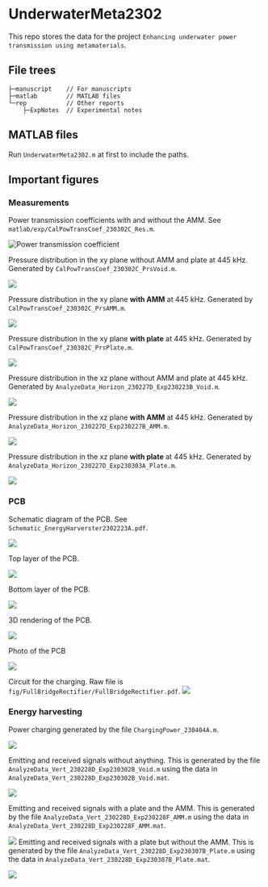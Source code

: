 # UnderwaterMeta2302
This repo stores the data for the project `Enhancing underwater power transmission using metamaterials`.

## File trees
```
├─manuscript    // For manuscripts
├─matlab        // MATLAB files
└─rep           // Other reports
    ├─ExpNotes  // Experimental notes
```

## MATLAB files
Run `UnderwaterMeta2302.m` at first to include the paths.

## Important figures

### Measurements
Power transmission coefficients with and without the AMM. See `matlab/exp/CalPowTransCoef_230302C_Res.m`.

![Power transmission coefficient](matlab/exp/fig/CalPowTransCoef_230302C_Res.jpg)

Pressure distribution in the xy plane without AMM and plate at 445 kHz.
Generated by `CalPowTransCoef_230302C_PrsVoid.m`.

![](matlab/exp/fig/CalPowTransCoef_230302C_PrsVoid.jpg)

Pressure distribution in the xy plane **with AMM** at 445 kHz.
Generated by `CalPowTransCoef_230302C_PrsAMM.m`.

![](matlab/exp/fig/CalPowTransCoef_230302C_PrsAMM.jpg)

Pressure distribution in the xy plane **with plate** at 445 kHz.
Generated by `CalPowTransCoef_230302C_PrsPlate.m`.

![](matlab/exp/fig/CalPowTransCoef_230302C_PrsPlate.jpg)

Pressure distribution in the xz plane without AMM and plate at 445 kHz.
Generated by `AnalyzeData_Horizon_230227D_Exp230223B_Void.m`.

![](matlab/exp/fig/AnalyzeData_Horizon_230227D_Exp230223B_Void.jpg)

Pressure distribution in the xz plane **with AMM** at 445 kHz.
Generated by `AnalyzeData_Horizon_230227D_Exp230227B_AMM.m`.

![](matlab/exp/fig/AnalyzeData_Horizon_230227D_Exp230227B_AMM.jpg)

Pressure distribution in the xz plane **with plate** at 445 kHz.
Generated by `AnalyzeData_Horizon_230227D_Exp230303A_Plate.m`.

![](matlab/exp/fig/AnalyzeData_Horizon_230227D_Exp230303A_Plate.jpg)

### PCB
Schematic diagram of the PCB. 
See `Schematic_EnergyHarverster2302223A.pdf`.

![](fig/Schematic_EnergyHarverster2302223A.jpg)

Top layer of the PCB.

![](fig/PCB_TopLayer_20230327154958.png)

Bottom layer of the PCB.

![](fig/PCB_BottomLayer_20230327155106.png)

3D rendering of the PCB.

![](fig/PCB_3D_20230327155336.png)

Photo of the PCB

![](photo/PCB_20230327170556.jpg)

Circuit for the charging.
Raw file is `fig/FullBridgeRectifier/FullBridgeRectifier.pdf`.
![](fig/FullBridgeRectifier/FullBridgeRectifier.jpg)

### Energy harvesting

Power charging generated by the file `ChargingPower_230404A.m`.

![](matlab/exp/fig/ChargingPower_230404A.jpg)

Emitting and received signals without anything.
This is generated by the file `AnalyzeData_Vert_230228D_Exp230302B_Void.m` using the data in `AnalyzeData_Vert_230228D_Exp230302B_Void.mat`.

![](matlab/exp/fig/AnalyzeData_Vert_230228D_Exp230302B_Void.jpg)

Emitting and received signals with a plate and the AMM.
This is generated by the file `AnalyzeData_Vert_230228D_Exp230228F_AMM.m` using the data in `AnalyzeData_Vert_230228D_Exp230228F_AMM.mat`.

![](matlab/exp/fig/AnalyzeData_Vert_230228D_Exp230228F_AMM.jpg)
Emitting and received signals with a plate but without the AMM.
This is generated by the file `AnalyzeData_Vert_230228D_Exp230307B_Plate.m` using the data in `AnalyzeData_Vert_230228D_Exp230307B_Plate.mat`.

![](matlab/exp/fig/AnalyzeData_Vert_230228D_Exp230307B_Plate.jpg)